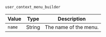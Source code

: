 `user_context_menu_builder`

| Value         | Type   | Description           |
|---------------|--------|-----------------------|
| `name`        | String | The name of the menu. |